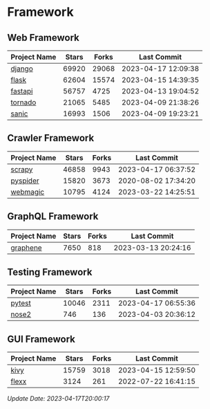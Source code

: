 # Framework

## Web Framework
| Project Name | Stars | Forks | Last Commit |
| ------------ | ----- | ----- | ----------- |
| [django](https://github.com/django/django) | 69920 | 29068 | 2023-04-17 12:09:38 |
| [flask](https://github.com/pallets/flask) | 62604 | 15574 | 2023-04-15 14:39:35 |
| [fastapi](https://github.com/tiangolo/fastapi) | 56757 | 4725 | 2023-04-13 19:04:52 |
| [tornado](https://github.com/tornadoweb/tornado) | 21065 | 5485 | 2023-04-09 21:38:26 |
| [sanic](https://github.com/sanic-org/sanic) | 16993 | 1506 | 2023-04-09 19:23:21 |

## Crawler Framework
| Project Name | Stars | Forks | Last Commit |
| ------------ | ----- | ----- | ----------- |
| [scrapy](https://github.com/scrapy/scrapy) | 46858 | 9943 | 2023-04-17 06:37:52 |
| [pyspider](https://github.com/binux/pyspider) | 15820 | 3673 | 2020-08-02 17:34:20 |
| [webmagic](https://github.com/code4craft/webmagic) | 10795 | 4124 | 2023-03-22 14:25:51 |

## GraphQL Framework
| Project Name | Stars | Forks | Last Commit |
| ------------ | ----- | ----- | ----------- |
| [graphene](https://github.com/graphql-python/graphene) | 7650 | 818 | 2023-03-13 20:24:16 |

## Testing Framework
| Project Name | Stars | Forks | Last Commit |
| ------------ | ----- | ----- | ----------- |
| [pytest](https://github.com/pytest-dev/pytest) | 10046 | 2311 | 2023-04-17 06:55:36 |
| [nose2](https://github.com/nose-devs/nose2) | 746 | 136 | 2023-04-03 20:36:12 |

## GUI Framework
| Project Name | Stars | Forks | Last Commit |
| ------------ | ----- | ----- | ----------- |
| [kivy](https://github.com/kivy/kivy) | 15759 | 3018 | 2023-04-15 12:59:50 |
| [flexx](https://github.com/flexxui/flexx) | 3124 | 261 | 2022-07-22 16:41:15 |

*Update Date: 2023-04-17T20:00:17*